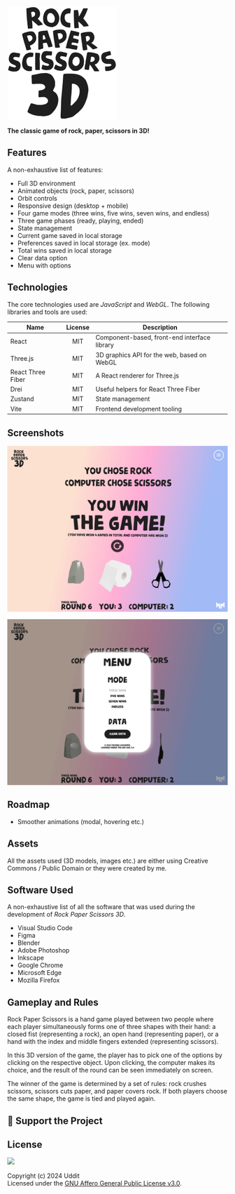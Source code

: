 ![Rock Paper Scissors 3D logo](./logo.png)

**The classic game of rock, paper, scissors in 3D!**



## Features

A non-exhaustive list of features:

- Full 3D environment
- Animated objects (rock, paper, scissors)
- Orbit controls
- Responsive design (desktop + mobile)
- Four game modes (three wins, five wins, seven wins, and endless)
- Three game phases (ready, playing, ended)
- State management
- Current game saved in local storage
- Preferences saved in local storage (ex. mode)
- Total wins saved in local storage
- Clear data option
- Menu with options

## Technologies

The core technologies used are _JavaScript_ and _WebGL_. The following libraries and tools are used:

| Name              | License | Description                                  |
| ----------------- | :-----: | -------------------------------------------- |
| React             |   MIT   | Component-based, front-end interface library |
| Three.js          |   MIT   | 3D graphics API for the web, based on WebGL  |
| React Three Fiber |   MIT   | A React renderer for Three.js                |
| Drei              |   MIT   | Useful helpers for React Three Fiber         |
| Zustand           |   MIT   | State management                             |
| Vite              |   MIT   | Frontend development tooling                 |

## Screenshots

![Game](./screenshots/screenshot_1.png)

![Menu](./screenshots/screenshot_2.png)

## Roadmap

- Smoother animations (modal, hovering etc.)

## Assets

All the assets used (3D models, images etc.) are either using Creative Commons / Public Domain or they were created by me.

## Software Used

A non-exhaustive list of all the software that was used during the development of _Rock Paper Scissors 3D_.

- Visual Studio Code
- Figma
- Blender
- Adobe Photoshop
- Inkscape
- Google Chrome
- Microsoft Edge
- Mozilla Firefox

## Gameplay and Rules

Rock Paper Scissors is a hand game played between two people where each player simultaneously forms one of three shapes with their hand: a closed fist (representing a rock), an open hand (representing paper), or a hand with the index and middle fingers extended (representing scissors).

In this 3D version of the game, the player has to pick one of the options by clicking on the respective object. Upon clicking, the computer makes its choice, and the result of the round can be seen immediately on screen.

The winner of the game is determined by a set of rules: rock crushes scissors, scissors cuts paper, and paper covers rock. If both players choose the same shape, the game is tied and played again.

## 💖 Support the Project



## License

<a href="https://www.gnu.org/licenses/agpl-3.0.html"><img src="https://upload.wikimedia.org/wikipedia/commons/0/06/AGPLv3_Logo.svg" height="100px" /></a>

Copyright (c) 2024 Uddit <br>
Licensed under the [GNU Affero General Public License v3.0](https://www.gnu.org/licenses/agpl-3.0.html).
